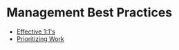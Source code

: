 # Management Best Practices

- [Effective 1:1's](https://erik.wiffin.com/posts/how-to-get-the-most-out-of-your-11s/)
- [Prioritizing Work](https://raw.githubusercontent.com/jonfairbanks/management/main/4-quadrants.png)